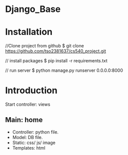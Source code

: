 # Django_Base
# Installation

//Clone project from github
$ git clone https://github.com/tso2381637/cs540_project.git

// install packages
$ pip install -r requirements.txt

// run server
$ python manage.py runserver 0.0.0.0:8000



# Introduction

Start controller: views

## Main: home
  - Controller: python file.
  - Model: DB file.
  - Static: css/ js/ image
  - Templates: html

